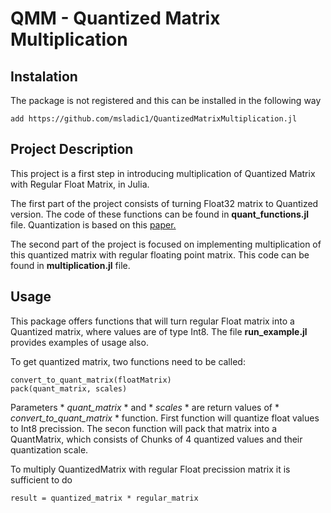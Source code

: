 # QMM - Quantized Matrix Multiplication

## Instalation
The package is not registered and this can be installed in the following way
```
add https://github.com/msladic1/QuantizedMatrixMultiplication.jl
```

## Project Description
This project is a first step in introducing multiplication of Quantized Matrix with Regular Float Matrix, in Julia.

The first part of the project consists of turning Float32 matrix to Quantized version. The code of these functions can be found in **quant_functions.jl** file.
Quantization is based on this [paper.](https://arxiv.org/pdf/2310.10537.pdf)

The second part of the project is focused on implementing multiplication of this quantized matrix with regular floating point matrix. This code can be found in **multiplication.jl** file.

## Usage
This package offers functions that will turn regular Float matrix into a Quantized matrix, where values are of type Int8.
The file **run_example.jl** provides examples of usage also.

To get quantized matrix, two functions need to be called: 
```
convert_to_quant_matrix(floatMatrix)
pack(quant_matrix, scales)
```
Parameters * *quant_matrix* * and * *scales* * are return values of * *convert_to_quant_matrix* * function.
First function will quantize float values to Int8 precission. 
The secon function will pack that matrix into a QuantMatrix, which consists of Chunks of 4 quantized values and their quantization scale.

To multiply QuantizedMatrix with regular Float precission matrix it is sufficient to do
```
result = quantized_matrix * regular_matrix
```
